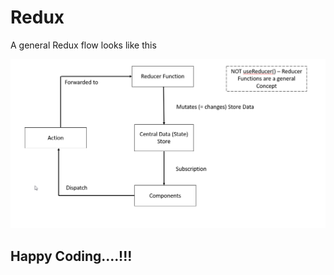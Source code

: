 # Redux

A general Redux flow looks like this

![Redux](docs/img/reducer_general.png?raw=true "Redux")

## Happy Coding....!!!
